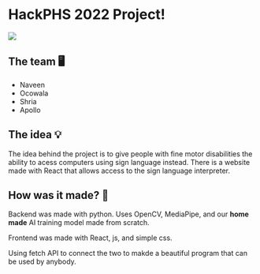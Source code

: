 # HackPHS 2022 Project!

<img src="https://imgs.search.brave.com/sRnWcEbvGsuI_gE0McdbeNHX-fFOUMpHOOqHZojo-UI/rs:fit:948:266:1/g:ce/aHR0cHM6Ly9jaGFs/bGVuZ2Vwb3N0LXMz/LWNoYWxsZW5nZXBv/c3QubmV0ZG5hLXNz/bC5jb20vcGhvdG9z/L3Byb2R1Y3Rpb24v/Y2hhbGxlbmdlX3Bo/b3Rvcy8wMDAvODc1/LzI5MS9kYXRhcy9m/dWxsX3dpZHRoLnBu/Zw">

## The team 🖥️

- Naveen
- Ocowala
- Shria
- Apollo

## The idea 💡

The idea behind the project is to give people with fine motor disabilities the ability to acess computers using sign language instead. There is a website made with React that allows access to the sign language interpreter. 

## How was it made? 🔧

 Backend was made with python. Uses OpenCV, MediaPipe, and our **home made** AI training model made from scratch.
 
 Frontend was made with React, js, and simple css. 
 
 Using fetch API to connect the two to makde a beautiful program that can be used by anybody.
 
 
